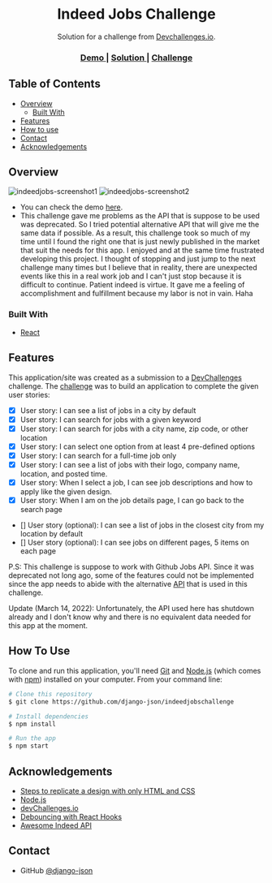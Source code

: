 <!-- Please update value in the {}  -->

<h1 align="center">Indeed Jobs Challenge</h1>

<div align="center">
   Solution for a challenge from  <a href="http://devchallenges.io" target="_blank">Devchallenges.io</a>.
</div>

<div align="center">
  <h3>
    <a href="https://indeedjobschallenge.netlify.app">
      Demo
    </a>
    <span> | </span>
    <a href="https://github.com/django-json/indeedjobschallenge">
      Solution
    </a>
    <span> | </span>
    <a href="https://devchallenges.io/challenges/TtUjDt19eIHxNQ4n5jps">
      Challenge
    </a>
  </h3>
</div>

<!-- TABLE OF CONTENTS -->

## Table of Contents

-   [Overview](#overview)
    -   [Built With](#built-with)
-   [Features](#features)
-   [How to use](#how-to-use)
-   [Contact](#contact)
-   [Acknowledgements](#acknowledgements)

<!-- OVERVIEW -->

## Overview

![indeedjobs-screenshot1](https://user-images.githubusercontent.com/44185999/147302795-742c4bef-828d-49be-b5a0-33488888fb67.png)
![indeedjobs-screenshot2](https://user-images.githubusercontent.com/44185999/147302817-7beb2cdc-d554-4f0a-9a73-f8402fbfbd44.png)

-   You can check the demo [here](https://indeedjobschallenge.netlify.app).
-   This challenge gave me problems as the API that is suppose to be used was deprecated. So I tried potential alternative API that will give me the same data if possible. As a result, this challenge took so much of my time until I found the right one that is just newly published in the market that suit the needs for this app. I enjoyed and at the same time frustrated developing this project. I thought of stopping and just jump to the next challenge many times but I believe that in reality, there are unexpected events like this in a real work job and I can't just stop because it is difficult to continue. Patient indeed is virtue. It gave me a feeling of accomplishment and fulfillment because my labor is not in vain. Haha

### Built With

<!-- This section should list any major frameworks that you built your project using. Here are a few examples.-->

-   [React](https://reactjs.org/)

## Features

<!-- List the features of your application or follow the template. Don't share the figma file here :) -->

This application/site was created as a submission to a [DevChallenges](https://devchallenges.io/challenges) challenge. The [challenge](https://devchallenges.io/challenges/TtUjDt19eIHxNQ4n5jps) was to build an application to complete the given user stories:

-   [x] User story: I can see a list of jobs in a city by default
-   [x] User story: I can search for jobs with a given keyword
-   [x] User story: I can search for jobs with a city name, zip code, or other location
-   [x] User story: I can select one option from at least 4 pre-defined options
-   [x] User story: I can search for a full-time job only
-   [x] User story: I can see a list of jobs with their logo, company name, location, and posted time.
-   [x] User story: When I select a job, I can see job descriptions and how to apply like the given design.
-   [x] User story: When I am on the job details page, I can go back to the search page
-   [] User story (optional): I can see a list of jobs in the closest city from my location by default
-   [] User story (optional): I can see jobs on different pages, 5 items on each page

P.S: This challenge is suppose to work with Github Jobs API. Since it was deprecated not long ago, some of the features could not be implemented since the app needs to abide with the alternative [API](https://rapidapi.com/fayeznazzal98/api/awesome-indeed) that is used in this challenge.

Update (March 14, 2022): Unfortunately, the API used here has shutdown already and I don't know why and there is no equivalent data needed for this app at the moment.

## How To Use

<!-- Example: -->

To clone and run this application, you'll need [Git](https://git-scm.com) and [Node.js](https://nodejs.org/en/download/) (which comes with [npm](http://npmjs.com)) installed on your computer. From your command line:

```bash
# Clone this repository
$ git clone https://github.com/django-json/indeedjobschallenge

# Install dependencies
$ npm install

# Run the app
$ npm start
```

## Acknowledgements

<!-- This section should list any articles or add-ons/plugins that helps you to complete the project. This is optional but it will help you in the future. For example: -->

-   [Steps to replicate a design with only HTML and CSS](https://devchallenges-blogs.web.app/how-to-replicate-design/)
-   [Node.js](https://nodejs.org/)
-   [devChallenges.io](https://devchallenges.io)
-   [Debouncing with React Hooks](https://dev.to/gabe_ragland/debouncing-with-react-hooks-jci)
-   [Awesome Indeed API](https://rapidapi.com/fayeznazzal98/api/awesome-indeed)

## Contact

-   GitHub [@django-json](https://github.com/diango-json)
